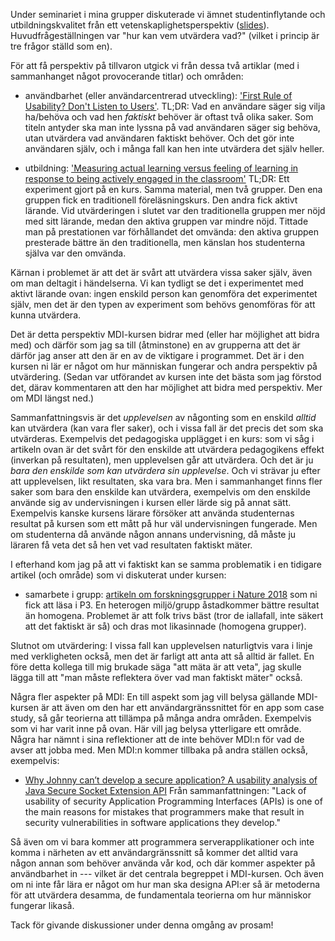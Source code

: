 Under seminariet i mina grupper diskuterade vi ämnet studentinflytande och 
utbildningskvalitet från ett vetenskaplighetsperspektiv ([slides][slides]). 
Huvudfrågeställningen var "hur kan vem utvärdera vad?" (vilket i princip är tre 
frågor ställd som en).

[slides]: https://github.com/dbosk/prosam/releases/download/prosam20.4/slides.pdf

För att få perspektiv på tillvaron utgick vi från dessa två artiklar (med i 
sammanhanget något provocerande titlar) och områden:

  - användbarhet (eller användarcentrerad utveckling):
  ['First Rule of Usability? Don't Listen to Users'][nielsen].
  TL;DR: Vad en användare säger sig vilja ha/behöva och vad hen *faktiskt* 
  behöver är oftast två olika saker. Som titeln antyder ska man inte lyssna på 
  vad användaren säger sig behöva, utan utvärdera vad användaren faktiskt 
  behöver. Och det gör inte användaren själv, och i många fall kan hen inte 
  utvärdera det själv heller.

  - utbildning:
  ['Measuring actual learning versus feeling of learning in response to being actively engaged in the classroom'][pnas]
  TL;DR: Ett experiment gjort på en kurs. Samma material, men två grupper. Den 
  ena gruppen fick en traditionell föreläsningskurs. Den andra fick aktivt 
  lärande. Vid utvärderingen i slutet var den traditionella gruppen mer nöjd 
  med sitt lärande, medan den aktiva gruppen var mindre nöjd. Tittade man på 
  prestationen var förhållandet det omvända: den aktiva gruppen presterade 
  bättre än den traditionella, men känslan hos studenterna själva var den 
  omvända.

[nielsen]: 
https://www.nngroup.com/articles/first-rule-of-usability-dont-listen-to-users/

[pnas]: https://www.pnas.org/content/116/39/19251?cid=nwsltrtn&source=ams&sourceId=5078450

Kärnan i problemet är att det är svårt att utvärdera vissa saker själv, även om 
man deltagit i händelserna. Vi kan tydligt se det i experimentet med aktivt 
lärande ovan: ingen enskild person kan genomföra det experimentet själv, men 
det är den typen av experiment som behövs genomföras för att kunna utvärdera.

Det är detta perspektiv MDI-kursen bidrar med (eller har möjlighet att bidra 
med) och därför som jag sa till (åtminstone) en av grupperna att det är därför 
jag anser att den är en av de viktigare i programmet. Det är i den kursen ni 
lär er något om hur människan fungerar och andra perspektiv på utvärdering. 
(Sedan var utförandet av kursen inte det bästa som jag förstod det, därav 
kommentaren att den har möjlighet att bidra med perspektiv. Mer om MDI längst 
ned.)

Sammanfattningsvis är det *upplevelsen* av någonting som en enskild *alltid* 
kan utvärdera (kan vara fler saker), och i vissa fall är det precis det som ska 
utvärderas. Exempelvis det pedagogiska upplägget i en kurs: som vi såg i 
artikeln ovan är det svårt för den enskilde att utvärdera pedagogikens effekt 
(inverkan på resultaten), men upplevelsen går att utvärdera. Och det är ju 
*bara den enskilde som kan utvärdera sin upplevelse*. Och vi strävar ju efter 
att upplevelsen, likt resultaten, ska vara bra. Men i sammanhanget finns fler 
saker som bara den enskilde kan utvärdera, exempelvis om den enskilde använde 
sig av undervisningen i kursen eller lärde sig på annat sätt. Exempelvis kanske 
kursens lärare försöker att använda studenternas resultat på kursen som ett 
mått på hur väl undervisningen fungerade. Men om studenterna då använde någon 
annans undervisning, då måste ju läraren få veta det så hen vet vad resultaten 
faktiskt mäter.

I efterhand kom jag på att vi faktiskt kan se samma problematik i en tidigare 
artikel (och område) som vi diskuterat under kursen:

  - samarbete i grupp: [artikeln om forskningsgrupper i Nature 2018][nature] 
    som ni fick att läsa i P3. En heterogen miljö/grupp åstadkommer bättre 
    resultat än homogena. Problemet är att folk trivs bäst (tror de iallafall, 
    inte säkert att det faktiskt är så) och dras mot likasinnade (homogena 
    grupper).

[nature]: https://www.nature.com/articles/d41586-018-05316-5

Slutnot om utvärdering: I vissa fall kan upplevelsen naturligtvis vara i linje 
med verkligheten också, men det är farligt att anta att så alltid är fallet. En 
före detta kollega till mig brukade säga "att mäta är att veta", jag skulle 
lägga till att "man måste reflektera över vad man faktiskt mäter" också.

Några fler aspekter på MDI: En till aspekt som jag vill belysa gällande 
MDI-kursen är att även om den har ett användargränssnittet för en app som case 
study, så går teorierna att tillämpa på många andra områden. Exempelvis som vi 
har varit inne på ovan. Här vill jag belysa ytterligare ett område. Några har 
nämnt i sina reflektioner att de inte behöver MDI:n för vad de avser att jobba 
med. Men MDI:n kommer tillbaka på andra ställen också, exempelvis:

  - [Why Johnny can’t develop a secure application? A usability analysis of Java Secure Socket Extension API][javasockets]
    Från sammanfattningen: "Lack of usability of security Application 
    Programming Interfaces (APIs) is one of the main reasons for mistakes that 
    programmers make that result in security vulnerabilities in software 
    applications they develop."

[javasockets]: https://www.sciencedirect.com/science/article/pii/S0167404818304887?casa_token=kHMj5stSyaMAAAAA:dVsze5uSceCC6wVWkVr9y33KgObIGv8uN0BXCu3AsNr9oXoPbLuTxm1vvpED2i2qjf-3tsRm45il

Så även om vi bara kommer att programmera serverapplikationer och inte komma i 
närheten av ett användargränssnitt så kommer det alltid vara någon annan som 
behöver använda vår kod, och där kommer aspekter på användbarhet in --- vilket 
är det centrala begreppet i MDI-kursen. Och även om ni inte får lära er något 
om hur man ska designa API:er så är metoderna för att utvärdera desamma, de 
fundamentala teorierna om hur människor fungerar likaså.

Tack för givande diskussioner under denna omgång av prosam!
